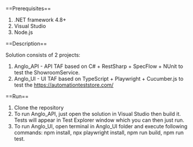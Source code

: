 ==Prerequisites==

1. .NET framework 4.8+
2. Visual Studio
3. Node.js

==Description==

Solution consists of 2 projects:
1. Anglo_API - API TAF based on C# + RestSharp + SpecFlow + NUnit to test the ShowroomService.
2. Anglo_UI - UI TAF based on TypeScript + Playwright + Cucumber.js to test the https://automationteststore.com/

==Run==

1. Clone the repository
2. To run Anglo_API, just open the solution in Visual Studio then build it. Tests will appear in Test Explorer window which you can then just run.
3. To run Anglo_UI, open terminal in Anglo_UI folder and execute following commands: npm install, npx playwright install, npm run build, npm run test.